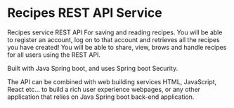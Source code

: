 # Recipes REST API Service
Recipes service REST API For saving and reading recipes. You will be able to register an account, log on to that account and retrieves all the recipes you have created! You will be able to share, view, brows and handle recipes for all users using the REST API.

Built with Java Spring boot, and uses Spring boot Security.

The API can be combined with web building services HTML, JavaScript, React etc... to build a rich user experience webpages, or any other application that relies on Java Spring boot back-end application.


